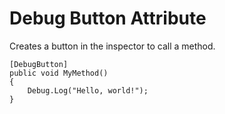 # Debug Button Attribute

Creates a button in the inspector to call a method.

```c-sharp
[DebugButton]
public void MyMethod()
{
    Debug.Log("Hello, world!");
}
```
